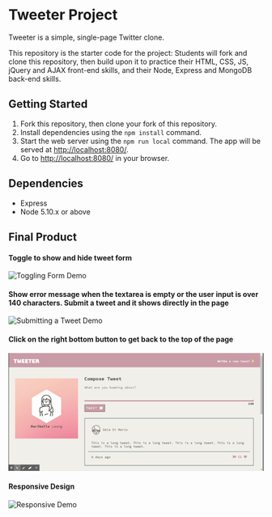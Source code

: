 # Tweeter Project

Tweeter is a simple, single-page Twitter clone.

This repository is the starter code for the project: Students will fork and clone this repository, then build upon it to practice their HTML, CSS, JS, jQuery and AJAX front-end skills, and their Node, Express and MongoDB back-end skills.

## Getting Started

1. Fork this repository, then clone your fork of this repository.
2. Install dependencies using the `npm install` command.
3. Start the web server using the `npm run local` command. The app will be served at <http://localhost:8080/>.
4. Go to <http://localhost:8080/> in your browser.

## Dependencies

- Express
- Node 5.10.x or above

## Final Product

#### Toggle to show and hide tweet form

![Toggling Form Demo](docs/toggle-form.gif 'toggle-form')

#### Show error message when the textarea is empty or the user input is over 140 characters. Submit a tweet and it shows directly in the page

![Submitting a Tweet Demo](.\docs\submitting-tweet.gif 'Submit a Tweet')

#### Click on the right bottom button to get back to the top of the page

![Back to Top Demo](.\docs\back-to-top.gif 'Back to Top')

#### Responsive Design

![Responsive Demo](.\docs\responsive-design.gif 'Responsive View')
